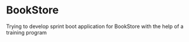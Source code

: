 # BookStore

Trying to develop sprint boot application for BookStore with the help of a training program
 

